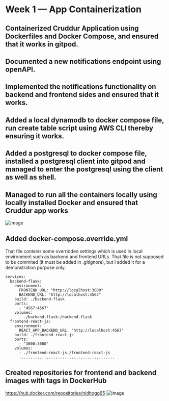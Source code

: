 # Week 1 — App Containerization

## Containerized Cruddur Application using Dockerfiles and Docker Compose, and ensured that it works in gitpod.
## Documented a new notifications endpoint using openAPI.
## Implemented the notifications functionality on backend and frontend sides and ensured that it works.
## Added a local dynamodb to docker compose file, run create table script using AWS CLI thereby ensuring it works.
## Added a postgresql to docker compose file, installed a postgresql client into gitpod and managed to enter the postgresql using the client as well as shell. 
## Managed to run all the containers locally using locally installed Docker and ensured that Cruddur app works
![image](https://user-images.githubusercontent.com/25799157/220694440-e4e70196-acff-4817-a40f-b429e78dbd4c.png)
## Added docker-compose.override.yml 
That file contains some overridden settings which is used in local environment such as backend and frontend URLs.
That file is not supposed to be commited (it must be added in .gitignore), but I added it for a demonstration purpose only.
```version: "3.8"
services:
  backend-flask:
    environment:
      FRONTEND_URL: "http://localhost:3000"
      BACKEND_URL: "http://localhost:4567"
    build: ./backend-flask
    ports:
      - "4567:4567"
    volumes:
      - ./backend-flask:/backend-flask
  frontend-react-js:
    environment:
      REACT_APP_BACKEND_URL: "http://localhost:4567"
    build: ./frontend-react-js
    ports:
      - "3000:3000"
    volumes:
      - ./frontend-react-js:/frontend-react-js
      ..........................................
```
## Created repositories for frontend and backend images with tags in DockerHub
https://hub.docker.com/repositories/nidhogg65
![image](https://user-images.githubusercontent.com/25799157/220741412-052f83b7-b832-4b67-8a6b-1269d7de05aa.png)


